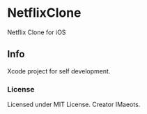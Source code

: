 # NetflixClone
Netflix Clone for iOS

## Info
Xcode project for self development.

### License
Licensed under MIT License.
Creator IMaeots.
